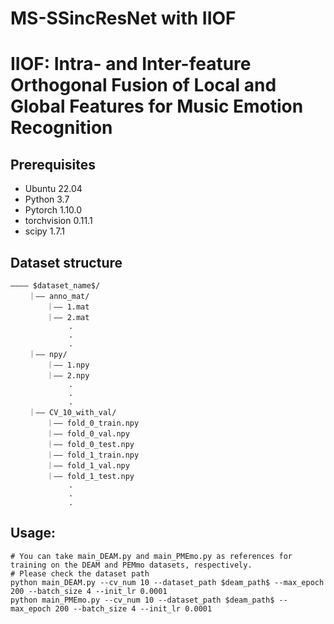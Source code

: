 # MS-SSincResNet with IIOF
# IIOF: Intra- and Inter-feature Orthogonal Fusion of Local and Global Features for Music Emotion Recognition


## Prerequisites
- Ubuntu 22.04
- Python 3.7
- Pytorch 1.10.0
- torchvision 0.11.1
- scipy 1.7.1

## Dataset structure
```
———— $dataset_name$/
    ｜—— anno_mat/
        ｜—— 1.mat
        ｜—— 2.mat
             .
             .
             .
    ｜—— npy/
        ｜—— 1.npy
        ｜—— 2.npy
             .
             .
             .
    ｜—— CV_10_with_val/
        ｜—— fold_0_train.npy
        ｜—— fold_0_val.npy
        ｜—— fold_0_test.npy
        ｜—— fold_1_train.npy
        ｜—— fold_1_val.npy
        ｜—— fold_1_test.npy
             .
             .
             .
 ```     
## Usage:
```
# You can take main_DEAM.py and main_PMEmo.py as references for training on the DEAM and PEMmo datasets, respectively.
# Please check the dataset path
python main_DEAM.py --cv_num 10 --dataset_path $deam_path$ --max_epoch 200 --batch_size 4 --init_lr 0.0001
python main_PMEmo.py --cv_num 10 --dataset_path $deam_path$ --max_epoch 200 --batch_size 4 --init_lr 0.0001
```
  
